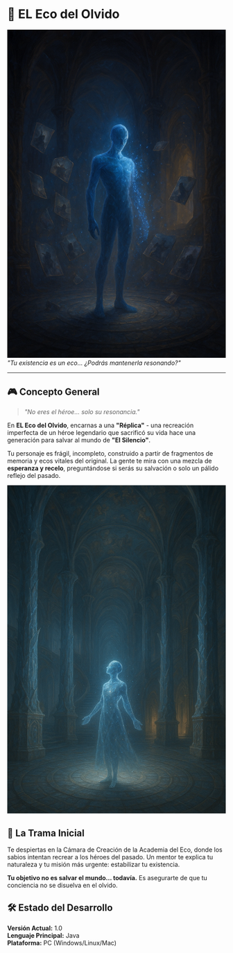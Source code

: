 # 🧠 EL Eco del Olvido

![Banner del Juego](./images/banner.png)
*"Tu existencia es un eco... ¿Podrás mantenerla resonando?"*

---

## 🎮 Concepto General

> *"No eres el héroe... solo su resonancia."*

En **EL Eco del Olvido**, encarnas a una **"Réplica"** - una recreación imperfecta de un héroe legendario que sacrificó su vida hace una generación para salvar al mundo de **"El Silencio"**. 

Tu personaje es frágil, incompleto, construido a partir de fragmentos de memoria y ecos vitales del original. La gente te mira con una mezcla de **esperanza y recelo**, preguntándose si serás su salvación o solo un pálido reflejo del pasado.

![Réplica contemplando](./images/imagenread.png)

## 📖 La Trama Inicial

Te despiertas en la Cámara de Creación de la Academia del Eco, donde los sabios intentan recrear a los héroes del pasado. Un mentor te explica tu naturaleza y tu misión más urgente: estabilizar tu existencia.

**Tu objetivo no es salvar el mundo... todavía.** Es asegurarte de que tu conciencia no se disuelva en el olvido.

## 🛠️ Estado del Desarrollo

**Versión Actual:** 1.0  
**Lenguaje Principal:** Java  
**Plataforma:** PC (Windows/Linux/Mac)
